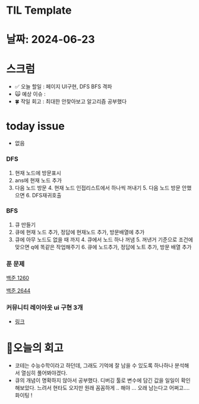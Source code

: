 # TIL Template

# 날짜: 2024-06-23

# 스크럼
- ✅ 오늘 할일 : 페이지 UI구현, DFS BFS 격파
- 🙀 예상 이슈 : 
- 🍀 작일 회고 : 최대한 안찾아보고 알고리즘 공부했다

# today issue
- 없음

### DFS
1. 현재 노드에 방문표시
2. ans에 현재 노드 추가
3. 다음 노드 방문
    4. 현재 노드 인접리스트에서 하나씩 꺼내기
    5. 다음 노드 방문 안했으면
    6. DFS재귀호출

### BFS
1. 큐 만들기
2. 큐에 현재 노드 추가, 정답에 현재노드 추가, 방문배열에 추가
3. 큐에 아무 노드도 없을 때 까지
    4. 큐에서 노드 하나 꺼냄
    5. 꺼낸거 기준으로 조건에 맞으면 q에 똑같은 작업해주기
        6. 큐에 노드추가, 정답에 노트 추가, 방문 배열 추가


### 푼 문제
[백준 1260](https://github.com/yzooop/Algorithm/blob/main/code/BOJ1260.py)

[백준 2644](https://github.com/yzooop/Algorithm/blob/main/code/BOJ2644.py)

### 커뮤니티 레이아웃 ui 구현 3개
- [링크](https://github.com/100-hours-a-week/5-veronica-park-community-react-fe/tree/main/community-react-fe)


# 🎱오늘의 회고
- 코테는 수능수학이라고 하던데, 그래도 기억에 잘 남을 수 있도록 하나하나 분석해서 열심히 풀어봐야겠다.
- 큐의 개념이 명확하지 않아서 공부했다. 디버깅 툴로 변수에 담긴 값을 일일이 확인해보았다. 느려서 현타도 오지만 원래 꼼꼼하게 .. 해야 ... 오래 남는다고 어쩌고.... 화이팅 !

